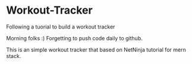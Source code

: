 # Workout-Tracker
Following a tuorial to build a workout tracker

Morning folks :)
Forgetting to push code daily to github.

This is an simple workout tracker that based on NetNinja tutorial for mern stack.

